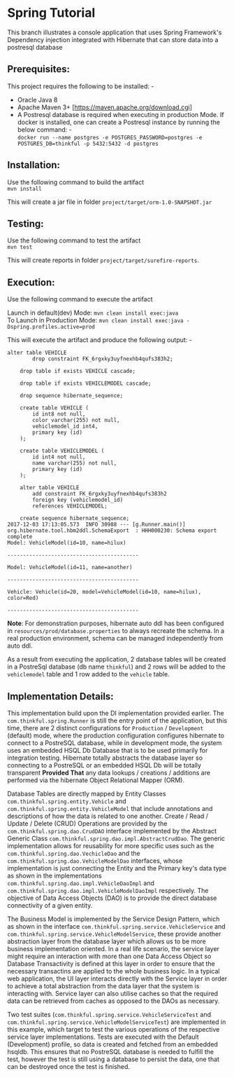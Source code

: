 # Spring Tutorial
This branch illustrates a console application that uses Spring Framework's Dependency injection integrated with Hibernate that can store data into a postresql database

## Prerequisites:
This project requires the following to be installed: -
 - Oracle Java 8
 - Apache Maven 3+ [https://maven.apache.org/download.cgi]
 - A Postresql database is required when executing in production Mode. If docker is installed, one can create a Postresql instance by running the below command: -  
     `docker run --name postgres -e POSTGRES_PASSWORD=postgres -e POSTGRES_DB=thinkful -p 5432:5432 -d postgres`
 
## Installation:
Use the following command to build the artifact  
`mvn install`  

This will create a jar file in folder `project/target/orm-1.0-SNAPSHOT.jar`  

## Testing:
Use the following command to test the artifact  
`mvn test`  

This will create reports in folder `project/target/surefire-reports`.  

## Execution:
Use the following command to execute the artifact  

Launch in default(dev) Mode: `mvn clean install exec:java`  
To Launch in Production Mode: `mvn clean install exec:java -Dspring.profiles.active=prod`    

This will execute the artifact and produce the following output: -  
```
alter table VEHICLE 
        drop constraint FK_6rgxky3uyfnexhb4qufs383h2;

    drop table if exists VEHICLE cascade;

    drop table if exists VEHICLEMODEL cascade;

    drop sequence hibernate_sequence;

    create table VEHICLE (
        id int8 not null,
        color varchar(255) not null,
        vehiclemodel_id int4,
        primary key (id)
    );

    create table VEHICLEMODEL (
        id int4 not null,
        name varchar(255) not null,
        primary key (id)
    );

    alter table VEHICLE 
        add constraint FK_6rgxky3uyfnexhb4qufs383h2 
        foreign key (vehiclemodel_id) 
        references VEHICLEMODEL;

    create sequence hibernate_sequence;
2017-12-03 17:13:05.573  INFO 30988 --- [g.Runner.main()] org.hibernate.tool.hbm2ddl.SchemaExport  : HHH000230: Schema export complete
Model: VehicleModel(id=10, name=hilux)

------------------------------------------

Model: VehicleModel(id=11, name=another)

------------------------------------------

Vehicle: Vehicle(id=20, model=VehicleModel(id=10, name=hilux), color=Red)

------------------------------------------
```
**Note**: For demonstration purposes, hibernate auto ddl has been configured in `resources/prod/database.properties` to always recreate the schema. In a real production environment, schema can be managed independently from auto ddl.  

As a result from executing the application, 2 database tables will be created in a PostreSql database (db name `thinkful`) and 2 rows will be added to the `vehiclemodel` table and 1 row added to the `vehicle` table.

## Implementation Details:
This implementation build upon the DI implementation provided earlier. The `com.thinkful.spring.Runner` is still the entry point of the application, but this time, there are 2 distinct configurations for `Production` / `Development` (default) mode, where the production configuration configures hibernate to connect to a PostreSQL database, while in development mode, the system uses an embedded HSQL Db Database that is to be used primarily for integration testing. Hibernate totally abstracts the database layer so connecting to a PostreSQL or an embedded HSQL Db will be totally transparent **Provided That** any data lookups / creations / additions are performed via the hibernate Object Relational Mapper (ORM). 

Database Tables are directly mapped by Entity Classes `com.thinkful.spring.entity.Vehicle` and `com.thinkful.spring.entity.VehicleModel` that include annotations and descriptions of how the data is related to one another. Create / Read / Update / Delete (CRUD) Operations are provided by the `com.thinkful.spring.dao.CrudDAO` interface implemented by the Abstract Generic Class `com.thinkful.spring.dao.impl.AbstractCrudDao`. The generic implementation allows for reusability for more specific uses such as the `com.thinkful.spring.dao.VechicleDao` and the `com.thinkful.spring.dao.VehicleModelDao` interfaces, whose implementation is just connecting the Entity and the Primary key's data type as shown in the implementations `com.thinkful.spring.dao.impl.VehicleDaoImpl` and `com.thinkful.spring.dao.impl.VehicleModelDaoImpl` respectively.  The objective of Data Access Objects (DAO) is to provide the direct database connectivity of a given entity.

The Business Model is implemented by the Service Design Pattern, which as shown in the interface `com.thinkful.spring.service.VehicleService` and `com.thinkful.spring.service.VehicleModelService`, these provide another abstraction layer from the database layer which allows us to be more business implementation oriented. In a real life scenario, the service layer might require an interaction with more than one Data Access Object so Database Transactivity is defined at this layer in order to ensure that the necessary transactins are applied to the whole business logic. In a typical web application, the UI layer interacts directly with the Service layer in order to achieve a total abstraction from the data layer that the system is interacting with. Service layer can also utilise caches so that the required data can be retrieved from caches as opposed to the DAOs as necessary.  

Two test suites (`com.thinkful.spring.service.VehicleServiceTest` and `com.thinkful.spring.service.VehicleModelServiceTest`) are implemented in this example, which target to test the various operations of the respective service layer implementations. Tests are executed with the Default (Development) profile, so data is created and fetched from an embedded hsqldb. This ensures that no PostreSQL database is needed to fulfill the test, however the test is still using a database to persist the data, one that can be destroyed once the test is finished.  

